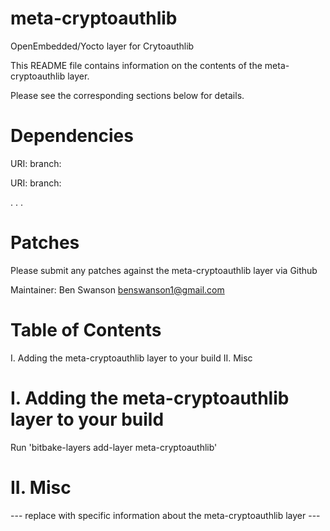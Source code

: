 # meta-cryptoauthlib
OpenEmbedded/Yocto layer for Crytoauthlib

This README file contains information on the contents of the meta-cryptoauthlib layer.

Please see the corresponding sections below for details.

Dependencies
============

  URI: <first dependency>
  branch: <branch name>

  URI: <second dependency>
  branch: <branch name>

  .
  .
  .

Patches
=======

Please submit any patches against the meta-cryptoauthlib layer via Github

Maintainer: Ben Swanson <benswanson1@gmail.com>

Table of Contents
=================

  I. Adding the meta-cryptoauthlib layer to your build
 II. Misc


I. Adding the meta-cryptoauthlib layer to your build
=================================================

Run 'bitbake-layers add-layer meta-cryptoauthlib'

II. Misc
========

--- replace with specific information about the meta-cryptoauthlib layer ---
